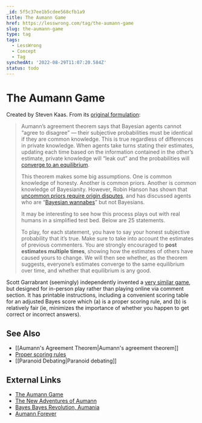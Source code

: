 ```yaml
---
_id: 5f5c37ee1b5cdee568cfb1a9
title: The Aumann Game
href: https://lesswrong.com/tag/the-aumann-game
slug: the-aumann-game
type: tag
tags:
  - LessWrong
  - Concept
  - Tag
synchedAt: '2022-08-29T11:07:20.584Z'
status: todo
---
```


# The Aumann Game

Created by Steven Kaas. From its [original formulation](https://web.archive.org/web/20110408182936/http://www.acceleratingfuture.com/steven/?p=96):

> Aumann’s agreement theorem says that Bayesian agents cannot “agree to disagree” — their subjective probabilities must be identical if they are common knowledge. This is true regardless of differences in private knowledge. When agents take turns stating their estimates, updating each time based on the information contained in the other’s estimate, private knowledge will “leak out” and the probabilities will [converge to an equilibrium](https://web.archive.org/web/20110408182936/http://www.scottaaronson.com/papers/agree-econ.pdf).
>
> This theorem makes some big assumptions. One is common knowledge of honesty. Another is common priors. Another is common knowledge of Bayesianity. However, Robin Hanson has shown that [uncommon priors require origin disputes](https://web.archive.org/web/20110408182936/http://hanson.gmu.edu/prior.pdf), and has discussed agents who are “[Bayesian wannabes](https://web.archive.org/web/20110408182936/http://dimacs.rutgers.edu/Workshops/Bounded/hanson.pdf)” but not Bayesians.
>
> It may be interesting to see how this process plays out with real humans in a simplified test bed. Below are 25 statements.
>
> To play, for each statement, you have to say your honest subjective probability that it’s true. Make sure to take into account the estimates of previous commenters. You are strongly encouraged to **post estimates multiple times**, showing how the estimates of others have caused yours to change. We will then see whether, as the theorem suggests, everyone’s estimates converge to the same equilibrium over time, and whether that equilibrium is any good.

Scott Garrabrant (seemingly) independently invented a [very similar game](https://www.lesswrong.com/posts/nmwog5hGidZniDDpR/aumann-agreement-game), but designed for in-person play rather than playing online via comment section. It has printable instructions, including a convenient scoring table for an adjusted Bayes score which (a) is a proper scoring rule, and (b) is relatively fair (ie, minimizes the importance of whether you happen to get correct or incorrect answers).

## See Also

- [[Aumann's Agreement Theorem|Aumann's agreement theorem]]
- [Proper scoring rules](https://wiki.lesswrong.com/wiki/Proper_scoring_rules)
- [[Paranoid Debating|Paranoid debating]]

## External Links

- [The Aumann Game](https://web.archive.org/web/20110408182936/http://www.acceleratingfuture.com/steven/?p=96)
- [The New Adventures of Aumann](https://web.archive.org/web/20130906125721/http://www.acceleratingfuture.com/steven/?p=102)
- [Bayes Bayes Revolution, Aumania](https://web.archive.org/web/20080514160909/http://www.acceleratingfuture.com/steven/?p=103)
- [Aumann Forever](https://web.archive.org/web/20100314215830/http://www.acceleratingfuture.com/steven/?p=106)
